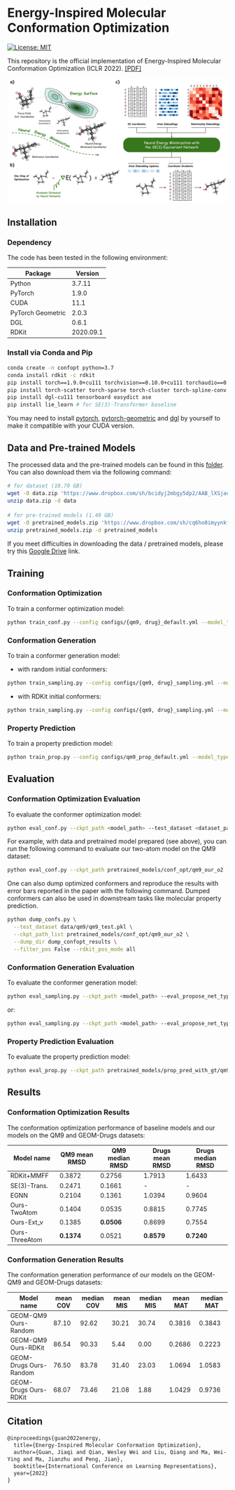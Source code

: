 # Energy-Inspired Molecular Conformation Optimization

[![License: MIT](https://img.shields.io/badge/License-MIT-yellow.svg)](https://github.com/guanjq/confopt_official/blob/main/LICENSE)


This repository is the official implementation of Energy-Inspired Molecular Conformation Optimization (ICLR 2022). [[PDF]](https://openreview.net/pdf?id=7QfLW-XZTl) 

<p align="center">
  <img src="assets/overview.png" /> 
</p>

## Installation

### Dependency

The code has been tested in the following environment:


| Package           | Version   |
|-------------------|-----------|
| Python            | 3.7.11    |
| PyTorch           | 1.9.0     |
| CUDA              | 11.1      |
| PyTorch Geometric | 2.0.3     |
| DGL               | 0.6.1     |
| RDKit             | 2020.09.1 |


### Install via Conda and Pip
```bash
conda create -n confopt python=3.7
conda install rdkit -c rdkit
pip install torch==1.9.0+cu111 torchvision==0.10.0+cu111 torchaudio==0.9.0 -f https://download.pytorch.org/whl/torch_stable.html
pip install torch-scatter torch-sparse torch-cluster torch-spline-conv torch-geometric -f https://data.pyg.org/whl/torch-1.9.0+cu111.html
pip install dgl-cu111 tensorboard easydict ase
pip install lie_learn # for SE(3)-Transformer baseline
```
You may need to install [pytorch](https://pytorch.org/), 
[pytorch-geometric](https://pytorch-geometric.readthedocs.io/en/latest/notes/installation.html) and
[dgl](https://docs.dgl.ai/en/0.6.x/index.html) by yourself to make it compatible with your CUDA version.


## Data and Pre-trained Models

The processed data and the pre-trained models can be found in this [folder](https://www.dropbox.com/sh/zh6eyp3z0ryjgxj/AAC1Tx-id7o07eO-Z6Ce4k6ya?dl=0). You can also download them via the following command:

```bash
# for dataset (10.79 GB)
wget -O data.zip 'https://www.dropbox.com/sh/bcidyj2mbgy5dp2/AAB_lXSjadWI1wUk6WZgLEBGa?dl=1' 
unzip data.zip -d data

# for pre-trained models (1.49 GB)
wget -O pretrained_models.zip 'https://www.dropbox.com/sh/cq6ho0imyynkfpg/AACq0GW_auRdLXAIQicnG56wa?dl=1' 
unzip pretrained_models.zip -d pretrained_models
```

If you meet difficulties in downloading the data / pretrained models, please try this 
[Google Drive](https://drive.google.com/drive/folders/11MxihCbLvtIbfQrrxyWaELFNJYxxeB_j?usp=sharing) link.


## Training
### Conformation Optimization
To train a conformer optimization model:

```bash
python train_conf.py --config configs/{qm9, drug}_default.yml --model_type {equi_se3trans, egnn, ours_o2, ours_o3}
```
### Conformation Generation
To train a conformer generation model:

* with random initial conformers:
```bash
python train_sampling.py --config configs/{qm9, drug}_sampling.yml --model_type ours_o2 --propose_net_type random --noise_std 0.028 --eval_propose_net_type random --eval_noise 0.028
```

* with RDKit initial conformers:

```bash
python train_sampling.py --config configs/{qm9, drug}_sampling.yml --model_type ours_o2 --propose_net_type gt --noise_std {0.5, 1.0} --eval_propose_net_type online_rdkit --eval_noise 0.
```

### Property Prediction
To train a property prediction model:

```bash
python train_prop.py --config configs/qm9_prop_default.yml --model_type ours_o2 --pos_type {gt, rdkit, ours} --target_name homo
```

## Evaluation
### Conformation Optimization Evaluation
To evaluate the conformer optimization model:

```bash
python eval_conf.py --ckpt_path <model_path> --test_dataset <dataset_path>
```

For example, with data and pretrained model prepared (see above), you can run the following command to evaluate our two-atom model on the QM9 dataset:

```bash
python eval_conf.py --ckpt_path pretrained_models/conf_opt/qm9_our_o2 --test_dataset data/qm9/qm9_test.pkl
```

One can also dump optimized conformers and reproduce the results with error bars reported in the paper with the following command.
Dumped conformers can also be used in downstream tasks like molecular property prediction.
```bash
python dump_confs.py \
  --test_dataset data/qm9/qm9_test.pkl \
  --ckpt_path_list pretrained_models/conf_opt/qm9_our_o2 \
  --dump_dir dump_confopt_results \
  --filter_pos False --rdkit_pos_mode all
```

### Conformation Generation Evaluation
To evaluate the conformer generation model:
```bash
python eval_sampling.py --ckpt_path <model_path> --eval_propose_net_type random --eval_noise 0.028
```
or:
```bash
python eval_sampling.py --ckpt_path <model_path> --eval_propose_net_type online_rdkit --eval_noise 0.
```

### Property Prediction Evaluation
To evaluate the property prediction model:
```bash
python eval_prop.py --ckpt_path pretrained_models/prop_pred_with_gt/qm9_homo
```

## Results
### Conformation Optimization Results
The conformation optimization performance of baseline models and our models on the QM9 and GEOM-Drugs datasets:

| Model name     | QM9 mean RMSD | QM9 median RMSD | Drugs mean RMSD | Drugs median RMSD |
|----------------|---------------|-----------------|-----------------|-------------------|
| RDKit+MMFF     | 0.3872        | 0.2756          | 1.7913          | 1.6433            |
| SE(3)-Trans.   | 0.2471        | 0.1661          | -               | -                 |
| EGNN           | 0.2104        | 0.1361          | 1.0394          | 0.9604            |
| Ours-TwoAtom   | 0.1404        | 0.0535          | 0.8815          | 0.7745            |
| Ours-Ext_v     | 0.1385        | **0.0506**      | 0.8699          | 0.7554            |
| Ours-ThreeAtom | **0.1374**    | 0.0521          | **0.8579**      | **0.7240**        |


### Conformation Generation Results
The conformation generation performance of our models on the GEOM-QM9 and GEOM-Drugs datasets:

| Model name             | mean COV | median COV | mean MIS | median MIS | mean MAT | median MAT |
|------------------------|----------|------------|----------|------------|----------|------------|
| GEOM-QM9   Ours-Random | 87.10    | 92.62      | 30.21    | 30.74      | 0.3816   | 0.3843     |
| GEOM-QM9   Ours-RDKit  | 86.54    | 90.33      | 5.44     | 0.00       | 0.2686   | 0.2223     |
| GEOM-Drugs Ours-Random | 76.50    | 83.78      | 31.40    | 23.03      | 1.0694   | 1.0583     |
| GEOM-Drugs Ours-RDKit  | 68.07    | 73.46      | 21.08    | 1.88       | 1.0429   | 0.9736     |



## Citation
```
@inproceedings{guan2022energy,
  title={Energy-Inspired Molecular Conformation Optimization},
  author={Guan, Jiaqi and Qian, Wesley Wei and Liu, Qiang and Ma, Wei-Ying and Ma, Jianzhu and Peng, Jian},
  booktitle={International Conference on Learning Representations},
  year={2022}
}
```
